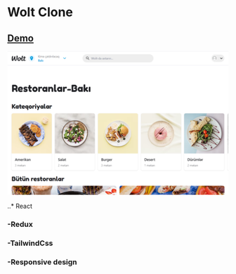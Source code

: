 # Wolt Clone

## [Demo](https://wolt-clone.netlify.app/)
![](https://github.com/ceyhunresulov/wolt/blob/master/src/images/wolt.png)


..* React
### -Redux
### -TailwindCss
### -Responsive design
